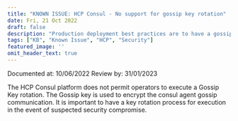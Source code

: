 ```yaml
---
title: "KNOWN ISSUE: HCP Consul - No support for gossip key rotation"
date: Fri, 21 Oct 2022
draft: false
description: "Production deployment best practices are to have a gossip key rotation process to execute in the event of compromise."
tags: ["KB", "Known Issue", "HCP", "Security"]
featured_image: ''
omit_header_text: true
---
```


Documented at: 10/06/2022
Review by: 31/01/2023

The HCP Consul platform does not permit operators to execute a Gossip Key rotation. The Gossip key is used to encrypt the consul agent gossip communication. It is important to have a key rotation process for execution in the event of suspected security compromise.
